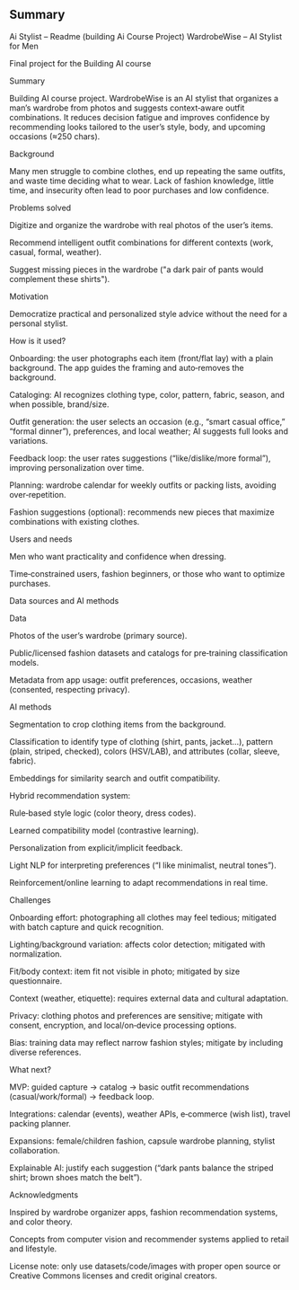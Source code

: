 ## Summary 

Ai Stylist – Readme (building Ai Course Project)
WardrobeWise – AI Stylist for Men

Final project for the Building AI course

Summary

Building AI course project. WardrobeWise is an AI stylist that organizes a man’s wardrobe from photos and suggests context‑aware outfit combinations. It reduces decision fatigue and improves confidence by recommending looks tailored to the user’s style, body, and upcoming occasions (≈250 chars).

Background

Many men struggle to combine clothes, end up repeating the same outfits, and waste time deciding what to wear. Lack of fashion knowledge, little time, and insecurity often lead to poor purchases and low confidence.

Problems solved

Digitize and organize the wardrobe with real photos of the user’s items.

Recommend intelligent outfit combinations for different contexts (work, casual, formal, weather).

Suggest missing pieces in the wardrobe ("a dark pair of pants would complement these shirts").

Motivation

Democratize practical and personalized style advice without the need for a personal stylist.

How is it used?

Onboarding: the user photographs each item (front/flat lay) with a plain background. The app guides the framing and auto‑removes the background.

Cataloging: AI recognizes clothing type, color, pattern, fabric, season, and when possible, brand/size.

Outfit generation: the user selects an occasion (e.g., “smart casual office,” “formal dinner”), preferences, and local weather; AI suggests full looks and variations.

Feedback loop: the user rates suggestions (“like/dislike/more formal”), improving personalization over time.

Planning: wardrobe calendar for weekly outfits or packing lists, avoiding over‑repetition.

Fashion suggestions (optional): recommends new pieces that maximize combinations with existing clothes.

Users and needs

Men who want practicality and confidence when dressing.

Time‑constrained users, fashion beginners, or those who want to optimize purchases.

Data sources and AI methods

Data

Photos of the user’s wardrobe (primary source).

Public/licensed fashion datasets and catalogs for pre‑training classification models.

Metadata from app usage: outfit preferences, occasions, weather (consented, respecting privacy).

AI methods

Segmentation to crop clothing items from the background.

Classification to identify type of clothing (shirt, pants, jacket…), pattern (plain, striped, checked), colors (HSV/LAB), and attributes (collar, sleeve, fabric).

Embeddings for similarity search and outfit compatibility.

Hybrid recommendation system:

Rule‑based style logic (color theory, dress codes).

Learned compatibility model (contrastive learning).

Personalization from explicit/implicit feedback.

Light NLP for interpreting preferences (“I like minimalist, neutral tones”).

Reinforcement/online learning to adapt recommendations in real time.

Challenges

Onboarding effort: photographing all clothes may feel tedious; mitigated with batch capture and quick recognition.

Lighting/background variation: affects color detection; mitigated with normalization.

Fit/body context: item fit not visible in photo; mitigated by size questionnaire.

Context (weather, etiquette): requires external data and cultural adaptation.

Privacy: clothing photos and preferences are sensitive; mitigate with consent, encryption, and local/on‑device processing options.

Bias: training data may reflect narrow fashion styles; mitigate by including diverse references.

What next?

MVP: guided capture → catalog → basic outfit recommendations (casual/work/formal) → feedback loop.

Integrations: calendar (events), weather APIs, e‑commerce (wish list), travel packing planner.

Expansions: female/children fashion, capsule wardrobe planning, stylist collaboration.

Explainable AI: justify each suggestion (“dark pants balance the striped shirt; brown shoes match the belt”).

Acknowledgments

Inspired by wardrobe organizer apps, fashion recommendation systems, and color theory.

Concepts from computer vision and recommender systems applied to retail and lifestyle.

License note: only use datasets/code/images with proper open source or Creative Commons licenses and credit original creators.
